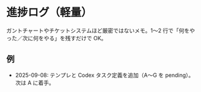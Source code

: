 # 進捗ログ（軽量）

ガントチャートやチケットシステムほど厳密ではないメモ。1〜2 行で「何をやった／次に何をやる」を残すだけで OK。

## 例
- 2025-09-08: テンプレと Codex タスク定義を追加（A〜G を pending）。次は A に着手。

